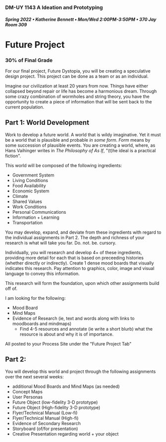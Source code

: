 ### DM-UY 1143 A Ideation and Prototyping
##### Spring 2022 • Katherine Bennett • Mon/Wed 2:00PM-3:50PM • 370 Jay Room 309

# Future Project

### 30% of Final Grade

For our final project, Future Dystopia, you will be creating a speculative design project. This project can be done as a team or as an individual.

Imagine our civilization at least 20 years from now. Things have either collapsed beyond repair or life has become a harmonious dream. Through some crazy combination of wormholes and string theory, you have the opportunity to create a piece of information that will be sent back to the current population.

## Part 1: World Development
Work to develop a future world. A world that is wildy imaginative. Yet it must be a world that is plausible and probable _in some form_. _Form_ means by some succession of plausible events. You are creating a world, where, as Hans Vaihinger writes in _The Philosophy of As If_,  "(t)he ideal is a practical fiction".

This world will be composed of the following ingredients:

* Government System
* Living Conditions
* Food Availability
* Economic System
* Climate
* Shared Values
* Work Conditions
* Personal Communications
* Information + Learning
* Transportation

 You may develop, expand, and deviate from these ingredients with regard to the individual assignments in Part 2. The depth and richness of your research is what will take you far. Do. not. be. cursory. 

Individually, you will research and develop 4+ of these ingredients, providing more detail for each that is based on preceeding histories (whether directly or indirectly). Create 1 dense mood boards that visually indicates this research. Pay attention to graphics, color, image and visual language to convey this information. 

This research will form the foundation, upon which other assignments build off of. 

I am looking for the following:

* Mood Board
* Mind Maps
* Evidence of Research (ie, text and words along with links to moodboards and mindmaps) 
    - Find 4-5 resources and annotate (ie write a short blurb) what the resource is about and why it is of importance.

All posted to your Process Site under the "Future Project Tab"

## Part 2:

You will develop this world and project through the following assignments over the next several weeks:


* additional Mood Boards and Mind Maps (as needed)
* Concept Maps
* User Personas
* Future Object (low-fidelity 3-D prototype)
* Future Object (High-fidelity 3-D prototype)
* Flyer/Technical Manual (Low-fi) 
* Flyer/Technical Manual (High-fi) 
* Evidence of Secondary Research
* Storyboard (of/for presentation)
* Creative Presentation regarding world + your object